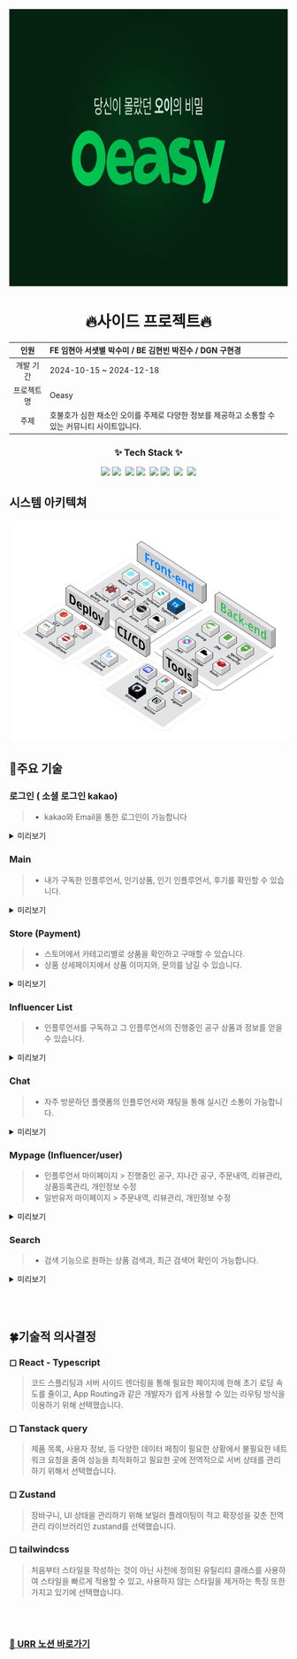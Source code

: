 
<img src="./readme-images/Thumbnail.png"  width="100%" height="500"/>

<div align="center">
    
# 🔥사이드 프로젝트🔥

</div>

<div align="center">
    
| 인원 | FE 임현아 서샛별 박수미 / BE 김현빈 박진수 / DGN 구현경 |
| :---: | :-- |
| 개발 기간 | 2024-10-15 ~ 2024-12-18 |
| 프로젝트 명 | Oeasy |
| 주제 | 호불호가 심한 채소인 오이를 주제로 다양한 정보를 제공하고 소통할 수 있는 커뮤니티 사이트입니다. |


</div>

<h3 align="center">✨ Tech Stack ✨</h3>

<div align="center">
  <img src="https://img.shields.io/badge/React-61DAFB?style=for-the-badge&logo=React&logoColor=white">
  <img src="https://img.shields.io/badge/typescript-007ACC.svg?style=for-the-badge&logo=typescript&logoColor=white" />&nbsp
  <img src="https://img.shields.io/badge/amazonaws-232F3E?style=for-the-badge&logo=amazonaws&logoColor=white"> 
  <img src="https://img.shields.io/badge/tailwindcss-1daabb.svg?style=for-the-badge&logo=tailwind-css&logoColor=white" />&nbsp 
  <img src="https://img.shields.io/badge/Figma-F24E1E?style=for-the-badge&logo=Figma&logoColor=white">
  <img src="https://img.shields.io/badge/-React%20Query-FF4154?style=for-the-badge&logo=react%20query&logoColor=white" />&nbsp
  <img src="https://img.shields.io/badge/zustand-%23FF9900.svg?style=for-the-badge&logo=zustand&logoColor=white" />&nbsp
  <img src="https://img.shields.io/badge/spring-6DB33F?style=for-the-badge&logo=spring&logoColor=white"> 
</div>

## 시스템 아키텍쳐
<div align="center">
    <img src="./readme-images/architecture.png"  width="500" height="400"/>
</div>


<div>
    
## 📍주요 기술

</div>

### 로그인 ( 소셜 로그인 kakao)
> * kakao와 Email을 통한 로그인이 가능합니다
<details>
<summary>미리보기</summary>
<div markdown="1">

<img src="./readme-images/login2.png"  width="350" height="400"/>
<img src="./readme-images/login1.png"  width="650" height="400"/>

 <br>
</div>
</details>


### Main
> * 내가 구독한 인플루언서, 인기상품, 인기 인플루언서, 후기를 확인할 수 있습니다.

<details>
<summary>미리보기</summary>
<div markdown="1">

<img src="./readme-images/main1.png"  width="350" height="400"/>
<img src="./readme-images/main1-1.png"  width="650" height="400"/>

 <br>
</div>
</details>

### Store (Payment)
> * 스토어에서 카테고리별로 상품을 확인하고 구매할 수 있습니다.
> * 상품 상세페이지에서 상품 이미지와, 문의를 남길 수 있습니다.
<details>
<summary>미리보기</summary>
<div markdown="1">

<img src="./readme-images/store1-1.png"  width="350" height="400"/>
<img src="./readme-images/store1.png"  width="650" height="400"/>
<img src="./readme-images/store2-2.png"  width="350" height="450"/>
<img src="./readme-images/store2.png"  width="650" height="450"/>
<img src="./readme-images/store3-3.png"  width="350" height="450"/>
<img src="./readme-images/store3.png"  width="650" height="450"/>
<img src="./readme-images/store4-4.png"  width="350" height="450"/>
<img src="./readme-images/store4.png"  width="650" height="450"/>
<img src="./readme-images/store5-5.png"  width="350" height="450"/>
<img src="./readme-images/store5.png"  width="650" height="450"/>
 <br>
</div>
</details>


### Influencer List
> * 인플루언서를 구독하고 그 인플루언서의 진행중인 공구 상품과 정보를 얻을 수 있습니다.
<details>
<summary>미리보기</summary>
<div markdown="1">

<img src="./readme-images/inf1.png"  width="350" height="400"/>
<img src="./readme-images/inf1-1.png"  width="650" height="400"/>

 <br>
</div>
</details>


### Chat
> * 자주 방문하던 플랫폼의 인플루언서와 채팅을 통해 실시간 소통이 가능합니다.
<details>
<summary>미리보기</summary>
<div markdown="1">

<img src="./readme-images/chat1.png"  width="350" height="400"/>
<img src="./readme-images/chat1-1.png"  width="650" height="400"/>

 <br>
</div>
</details>


### Mypage (Influencer/user)
> * 인플루언서 마이페이지 > 진행중인 공구, 지나간 공구, 주문내역, 리뷰관리, 상품등록관리, 개인정보 수정
> * 일반유저 마이페이지 > 주문내역, 리뷰관리, 개인정보 수정
<details>
<summary>미리보기</summary>
<div markdown="1">

<img src="./readme-images/my1.png"  width="350" height="400"/>
<img src="./readme-images/my1-1.png"  width="650" height="400"/>
<img src="./readme-images/my2.png"  width="350" height="400"/>
<img src="./readme-images/my2-2.png"  width="650" height="400"/>
<img src="./readme-images/my3.png"  width="350" height="400"/>
<img src="./readme-images/my3-3.png"  width="650" height="400"/>

 <br>
</div>
</details>


### Search 
> * 검색 기능으로 원하는 상품 검색과, 최근 검색어 확인이 가능합니다.
<details>
<summary>미리보기</summary>
<div markdown="1">

<img src="./readme-images/search1-1.png"  width="350" height="400"/>
<img src="./readme-images/search1.png"  width="650" height="400"/>

 <br>
</div>
</details>


<br><br>


## 🍀기술적 의사결정

### ◻ React - Typescript

> 코드 스플리팅과 서버 사이드 렌더링을 통해 필요한 페이지에 한해 초기 로딩 속도를 줄이고, App Routing과 같은 개발자가 쉽게 사용할 수 있는 라우팅 방식을 이용하기 위해 선택했습니다.


### ◻ Tanstack query

> 제품 목록, 사용자 정보, 등 다양한 데이터 페칭이 필요한 상황에서 불필요한 네트워크 요청을 줄여 성능을 최적화하고 필요한 곳에 전역적으로 서버 상태를 관리하기 위해서 선택했습니다.


### ◻ Zustand

> 장바구니, UI 상태을 관리하기 위해 보일러 플레이팅이 적고 확장성을 갖춘 전역 관리 라이브러리인 zustand를 선택했습니다.

### ◻ tailwindcss

> 처음부터 스타일을 작성하는 것이 아닌 사전에 정의된 유틸리티 클래스를 사용하여 스타일을 빠르게 적용할 수 있고, 사용하지 않는 스타일을 제거하는 특징 또한 가지고 있기에 선택했습니다.

<br><br>





### [👊 URR 노션 바로가기](https://www.notion.so/11cedee0214880e8baece311bb09fce5)


